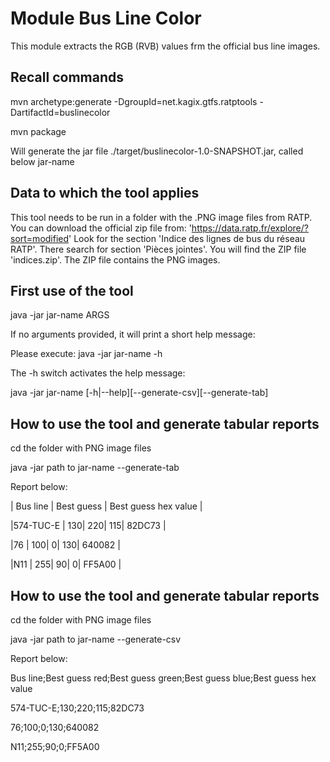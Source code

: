 # Module Bus Line Color

This module extracts the RGB (RVB) values frm the official bus line images.

## Recall commands 

mvn archetype:generate -DgroupId=net.kagix.gtfs.ratptools -DartifactId=buslinecolor

mvn package

Will generate the jar file ./target/buslinecolor-1.0-SNAPSHOT.jar, called below jar-name  

## Data to which the tool applies

This tool needs to be run in a folder with the .PNG image files from RATP.
You can download the official zip file from: 
'https://data.ratp.fr/explore/?sort=modified' 
Look for the section 'Indice des lignes de bus du réseau RATP'. 
There search for section 'Pièces jointes'. 
You will find the ZIP file 'indices.zip'. 
The ZIP file contains the PNG images.

## First use of the tool

java -jar jar-name ARGS

If no arguments provided, it will print a short help message:

Please execute: java -jar jar-name -h

The -h switch activates the help message:

java -jar jar-name [-h|--help][--generate-csv][--generate-tab]


## How to use the tool and generate tabular reports

cd the folder with PNG image files

java -jar path to jar-name --generate-tab

Report below:

|         Bus line         |        Best guess        |   Best guess hex value   |

|574-TUC-E                 |     130|     220|     115|          82DC73          |

|76                        |     100|       0|     130|          640082          |

|N11                       |     255|      90|       0|          FF5A00          |


## How to use the tool and generate tabular reports

cd the folder with PNG image files

java -jar path to jar-name --generate-csv

Report below:
 
Bus line;Best guess red;Best guess green;Best guess blue;Best guess hex value

574-TUC-E;130;220;115;82DC73

76;100;0;130;640082

N11;255;90;0;FF5A00



